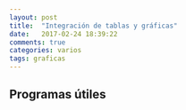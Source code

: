 ```yaml
---
layout: post
title:  "Integración de tablas y gráficas"
date:   2017-02-24 18:39:22
comments: true
categories: varios
tags: graficas
---
```


Programas útiles
----------------


